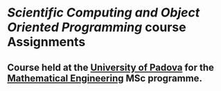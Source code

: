 # _Scientific Computing and Object Oriented Programming_ course Assignments

## Course held at the [University of Padova](https://www.unipd.it/) for the [Mathematical Engineering](https://www.unipd.it/en/mathematical-engineering) MSc programme.

